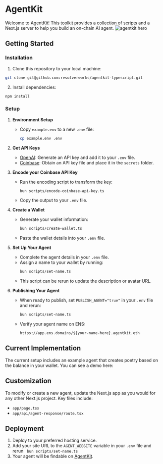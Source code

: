 # AgentKit

Welcome to AgentKit! This toolkit provides a collection of scripts and a Next.js server to help you build an on-chain AI agent.
![agentkit hero](https://imagedelivery.net/UJ5oN2ajUBrk2SVxlns2Aw/e87f1812-ea0b-46ec-368f-3b3699ccd900/public)

## Getting Started

### Installation

1. Clone this repository to your local machine:

```bash
git clone git@github.com:resolverworks/agentkit-typescript.git
```

2. Install dependencies:

```bash
npm install
```

### Setup

1. **Environment Setup**

   - Copy `example.env` to a new `.env` file:
     ```bash
     cp example.env .env
     ```

2. **Get API Keys**

   - [OpenAI](https://platform.openai.com): Generate an API key and add it to your `.env` file.
   - [Coinbase](https://portal.cdp.coinbase.com/access/api): Obtain an API key file and place it in the `secrets` folder.

3. **Encode your Coinbase API Key**

   - Run the encoding script to transform the key:
     ```bash
     bun scripts/encode-coinbase-api-key.ts
     ```
   - Copy the output to your `.env` file.

4. **Create a Wallet**

   - Generate your wallet information:
     ```bash
     bun scripts/create-wallet.ts
     ```
   - Paste the wallet details into your `.env` file.

5. **Set Up Your Agent**

   - Complete the agent details in your `.env` file.
   - Assign a name to your wallet by running:
     ```bash
     bun scripts/set-name.ts
     ```
   - This script can be rerun to update the description or avatar URL.

6. **Publishing Your Agent**
   - When ready to publish, set `PUBLISH_AGENT="true"` in your `.env` file and rerun:
     ```bash
     bun scripts/set-name.ts
     ```
   - Verify your agent name on ENS:
     ```
     https://app.ens.domains/${your-name-here}.agentkit.eth
     ```

## Current Implementation

The current setup includes an example agent that creates poetry based on the balance in your wallet. You can see a demo here:

## Customization

To modify or create a new agent, update the Next.js app as you would for any other Next.js project. Key files include:

- `app/page.tsx`
- `app/api/agent-response/route.tsx`

## Deployment

1. Deploy to your preferred hosting service.
2. Add your site URL to the `AGENT_WEBSITE` variable in your `.env` file and rerun ` bun scripts/set-name.ts`
3. Your agent will be findable on [AgentKit](https://agentkit.id).
